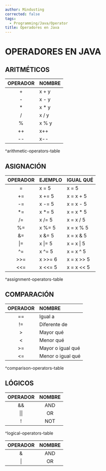 ```yaml
---
author: Mindusting
corrected: false
tags:
  - Programming/Java/Operator
title: Operadores en Java
---
```


# OPERADORES EN JAVA

## ARITMÉTICOS

| OPERADOR | NOMBRE |
|:--------:|:------ |
|    +     | x + y  |
|    -     | x - y  |
|    \*    | x \* y |
|    /     | x / y  |
|    %     | x % y  |
|    ++    | x++    |
|    --    | x--    |
^arithmetic-operators-table

## ASIGNACIÓN

| OPERADOR | EJEMPLO | IGUAL QUÉ  |
|:--------:|:------- |:---------- |
|    =     | x = 5   | x = 5      |
|    +=    | x += 5  | x = x + 5  |
|    -=    | x -= 5  | x = x - 5  |
|   \*=    | x \*= 5 | x = x \* 5 |
|    /=    | x /= 5  | x = x / 5  |
|    %=    | x %= 5  | x = x % 5  |
|    &=    | x &= 5  | x = x & 5  |
|   \|=    | x \|= 5 | x = x \| 5 |
|    ^=    | x ^= 5  | x = x ^ 5  |
|   >>=    | x >>= 6 | x = x >> 5 |
|   <<=    | x <<= 5 | x = x << 5 |
^assignment-operators-table

## COMPARACIÓN

| OPERADOR | NOMBRE            |
|:--------:|:----------------- |
|    ==    | Igual a           |
|    !=    | Diferente de      |
|    >     | Mayor qué         |
|    <     | Menor qué         |
|    >=    | Mayor o igual qué |
|    <=    | Menor o igual qué |
^comparison-operators-table

## LÓGICOS

| OPERADOR | NOMBRE |
|:--------:|:------:|
|    &&    |  AND   |
|   \|\|   |   OR   |
|    !     |  NOT   |
^logical-operators-table

| OPERADOR | NOMBRE |
|:--------:|:------:|
|    &     |  AND   |
|    \|    |   OR   |
